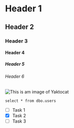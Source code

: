 # Header 1
## Header 2
### Header 3
#### Header 4
##### Header 5
###### Header 6

![This is am image of Yaktocat](https://octodex.github.com/images/yaktocat.png)

```
select * from dbo.users
```

- [ ] Task 1
- [x] Task 2
- [ ] Task 3

